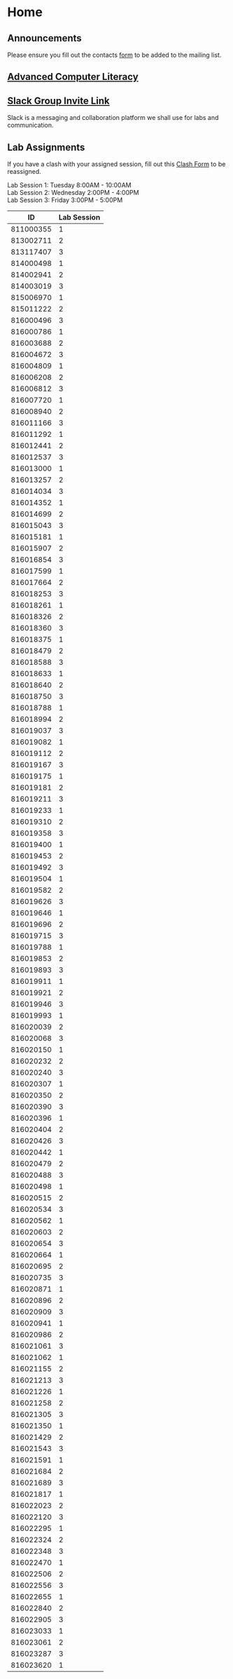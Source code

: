 # Home
## Announcements

Please ensure you fill out the contacts <a target="_blank" href="https://docs.google.com/forms/d/e/1FAIpQLSduK8T1Mo-pVPfVoROsv41jiKoRj6SuhmXj7e9mpylFbNhHAA/viewform?usp=sf_link">form</a> to be added to the mailing list.

## [Advanced Computer Literacy](https://docs.google.com/document/d/1dDqwOBqGi9j5LS66CE3BWI-uV09s1A0WTi7cuG2jCqY/edit?usp=sharing)

## [Slack Group Invite Link](https://join.slack.com/t/intoweb/shared_invite/enQtOTIwNjk3ODA5MTQxLWNkNDAyN2EwYWIyNTM1YTg5MTFlNzg3YjgwNjc3N2Q0MTBjYWYzYmViZTA0YzY5MTczMjIwZWNmZDlmNTM1ZGI)
Slack is a messaging and collaboration platform we shall use for labs and communication.

## Lab Assignments
If you have a clash with your assigned session, fill out this <a target="_blank" href="https://docs.google.com/forms/d/e/1FAIpQLSeJyHCJg2nF-500p2K1C9mFoYzkGUkA1F6mTlX87KfXs1nwCA/viewform?usp=sf_link">Clash Form</a> to be reassigned.

Lab Session 1: Tuesday 8:00AM - 10:00AM <br/>
Lab Session 2: Wednesday 2:00PM - 4:00PM <br/>
Lab Session 3: Friday 3:00PM - 5:00PM


| ID        | Lab Session |
|-----------|-------------|
| 811000355 | 1           |
| 813002711 | 2           |
| 813117407 | 3           |
| 814000498 | 1           |
| 814002941 | 2           |
| 814003019 | 3           |
| 815006970 | 1           |
| 815011222 | 2           |
| 816000496 | 3           |
| 816000786 | 1           |
| 816003688 | 2           |
| 816004672 | 3           |
| 816004809 | 1           |
| 816006208 | 2           |
| 816006812 | 3           |
| 816007720 | 1           |
| 816008940 | 2           |
| 816011166 | 3           |
| 816011292 | 1           |
| 816012441 | 2           |
| 816012537 | 3           |
| 816013000 | 1           |
| 816013257 | 2           |
| 816014034 | 3           |
| 816014352 | 1           |
| 816014699 | 2           |
| 816015043 | 3           |
| 816015181 | 1           |
| 816015907 | 2           |
| 816016854 | 3           |
| 816017599 | 1           |
| 816017664 | 2           |
| 816018253 | 3           |
| 816018261 | 1           |
| 816018326 | 2           |
| 816018360 | 3           |
| 816018375 | 1           |
| 816018479 | 2           |
| 816018588 | 3           |
| 816018633 | 1           |
| 816018640 | 2           |
| 816018750 | 3           |
| 816018788 | 1           |
| 816018994 | 2           |
| 816019037 | 3           |
| 816019082 | 1           |
| 816019112 | 2           |
| 816019167 | 3           |
| 816019175 | 1           |
| 816019181 | 2           |
| 816019211 | 3           |
| 816019233 | 1           |
| 816019310 | 2           |
| 816019358 | 3           |
| 816019400 | 1           |
| 816019453 | 2           |
| 816019492 | 3           |
| 816019504 | 1           |
| 816019582 | 2           |
| 816019626 | 3           |
| 816019646 | 1           |
| 816019696 | 2           |
| 816019715 | 3           |
| 816019788 | 1           |
| 816019853 | 2           |
| 816019893 | 3           |
| 816019911 | 1           |
| 816019921 | 2           |
| 816019946 | 3           |
| 816019993 | 1           |
| 816020039 | 2           |
| 816020068 | 3           |
| 816020150 | 1           |
| 816020232 | 2           |
| 816020240 | 3           |
| 816020307 | 1           |
| 816020350 | 2           |
| 816020390 | 3           |
| 816020396 | 1           |
| 816020404 | 2           |
| 816020426 | 3           |
| 816020442 | 1           |
| 816020479 | 2           |
| 816020488 | 3           |
| 816020498 | 1           |
| 816020515 | 2           |
| 816020534 | 3           |
| 816020562 | 1           |
| 816020603 | 2           |
| 816020654 | 3           |
| 816020664 | 1           |
| 816020695 | 2           |
| 816020735 | 3           |
| 816020871 | 1           |
| 816020896 | 2           |
| 816020909 | 3           |
| 816020941 | 1           |
| 816020986 | 2           |
| 816021061 | 3           |
| 816021062 | 1           |
| 816021155 | 2           |
| 816021213 | 3           |
| 816021226 | 1           |
| 816021258 | 2           |
| 816021305 | 3           |
| 816021350 | 1           |
| 816021429 | 2           |
| 816021543 | 3           |
| 816021591 | 1           |
| 816021684 | 2           |
| 816021689 | 3           |
| 816021817 | 1           |
| 816022023 | 2           |
| 816022120 | 3           |
| 816022295 | 1           |
| 816022324 | 2           |
| 816022348 | 3           |
| 816022470 | 1           |
| 816022506 | 2           |
| 816022556 | 3           |
| 816022655 | 1           |
| 816022840 | 2           |
| 816022905 | 3           |
| 816023033 | 1           |
| 816023061 | 2           |
| 816023287 | 3           |
| 816023620 | 1           |
